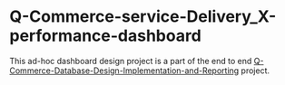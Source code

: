 # Q-Commerce-service-Delivery_X-performance-dashboard
This ad-hoc dashboard design project is a part of the end to end [Q-Commerce-Database-Design-Implementation-and-Reporting](https://github.com/SuryaNageshBabu/Q-Commerce-Database-Design-Implementation-and-Reporting) project.
